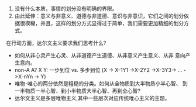 1. 没有什么本质，事情的划分没有明确的界限。
2. 由此延伸：意义与非意义、道德与非道德、意识与非意识，它们之间的划分依据很模糊，并且，这样的划分方式显得过于简单，我们需要更加精细的划分方式。

在行动方面，达尔文主义要求我们思考什么?

*  如何从非心灵产生心灵、从非道德产生道德、从非意义产生意义、从非
意向产生意向。
* non-A   A? X Y: 一步到位 vs. 多步到位 (X -> X-1Y1 ->X-2Y2 ->X-3Y3-> ... ->X-nYn -> Y)
* 唯物-唯心的两分依然是粗糙的分类。如何从全物质到大半物质小半心智、 到一半物质一半心智、到小半物质大半心智、再到全心智?
*  达尔文主义是多层唯物主义,其中一些层次对应传统唯心主义的主题。